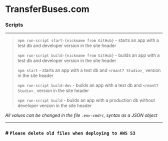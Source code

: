 # TransferBuses.com

### Scripts

---

> `npm run-script start-{nickname from GitHub}` - starts an app with a test db and developer version in the site header
> 
> `npm run-script build-{nickname from GitHub}` - builds an app with a test db and developer version in the site header
> 
> `npm start` - starts an app with a test db and `<rmant7 Studio>_` version in the site header
>
> `npm run-script build-dev` - builds an app with a test db and `<rmant7 Studio>_` version in the site header
> 
> `npm run-script build` - builds an app with a production db without developer version in the site header

*All values can be changed in the file `.env-cmdrc`, syntax as a JSON object*

---


### # `Please delete old files when deploying to AWS S3`

